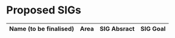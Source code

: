# Proposed SIGs


| Name (to be finalised)  |    Area     |  SIG Absract  |  SIG Goal  | 
| ------------------------|-------------|---------------|------------|
